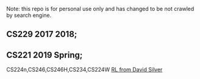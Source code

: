 Note: this repo is for personal use only and has changed to be not crawled by search engine.   

## CS229 2017 2018;

## CS221 2019 Spring;

CS224n,CS246,CS246H,CS234,CS224W
[RL from David Silver](https://www.youtube.com/watch?v=2pWv7GOvuf0&list=PLqYmG7hTraZDM-OYHWgPebj2MfCFzFObQ)  
